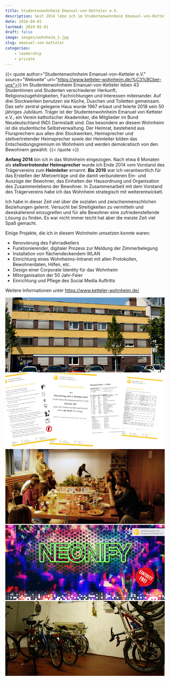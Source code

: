 ```yaml
---
title: Studentenwohnheim Emanuel-von-Ketteler e.V.
description: Seit 2014 lebe ich im Studentenwohnheim Emanuel-von-Ketteler, in dem 43 Studentinnen und Studenten verschiedener Herkunft, Religionszugehörigkeiten, Fachrichtungen und Interessen miteinander leben.
date: 2016-04-01
lastmod: 2019-05-01
draft: false
image: images/wohnheim_1.jpg
slug: emanuel-von-ketteler
categories:
    - leadership
    - private
---
```


{{< quote author="Studentenwohnheim Emanuel-von-Ketteler e.V." source="Webseite" url="https://www.ketteler-wohnheim.de/%C3%BCber-uns">}}
Im Studentenwohnheim Emanuel-von-Ketteler leben 43 Studentinnen und Studenten verschiedener Herkunft, Religionszugehörigkeiten, Fachrichtungen und Interessen miteinander. Auf drei Stockwerken benutzen sie Küche, Duschen und Toiletten gemeinsam. Das sehr zentral gelegene Haus wurde 1967 erbaut und feierte 2018 sein 50 jähriges Jubiläum. Träger ist der Studentenwohnheim Emanuel von Ketteler e.V., ein Verein katholischer Akademiker, die Mitglieder im Bund Neudeutschland (ND) Darmstadt sind. Das besondere an diesem Wohnheim ist die studentische Selbstverwaltung. Der Heimrat, bestehend aus Flursprechern aus allen drei Stockwerken, Heimsprecher und stellvertretender Heimsprecher sowie der Heimleiter bilden das Entscheidungsgremium im Wohnheim und werden demokratisch von den Bewohnern gewählt.
{{< /quote >}}

**Anfang 2014** bin ich in das Wohnheim eingezogen. Nach etwa 6 Monaten als **stellvertretender Heimsprecher** wurde ich Ende 2014 vom Vorstand des Trägervereins zum **Heimleiter** ernannt. **Bis 2019** war ich verantwortlich für das Erstellen der Mietverträge und die damit verbundenen Ein- und Auszüge der Bewohner, das Einhalten der Hausordnung und Organisation des Zusammenlebens der Bewohner. In Zusammenarbeit mit dem Vorstand des Trägervereins habe ich das Wohnheim strategisch mit weiterentwickelt.

Ich habe in dieser Zeit viel über die sozialen und zwischenmenschlichen Beziehungen gelernt. Versucht bei Streitigkeiten zu vermitteln und deeskalierend einzugreifen und für alle Bewohner eine zufriedenstellende Lösung zu finden. Es war nicht immer leicht hat aber die meiste Zeit viel Spaß gemacht.

Einige Projekte, die ich in diesem Wohnheim umsetzen konnte waren:

- Renovierung des Fahrradkellers
- Funktionierender, digitaler Prozess zur Meldung der Zimmerbelegung
- Installation von flächendeckendem WLAN
- Einrichtung eines Wohnheims-Intranet mit allen Protokollen, Bewohnerdaten, Hilfen, etc.
- Design einer Corporate Identity für das Wohnheim
- Mitorganisation der 50 Jahr-Feier
- Einrichtung und Pflege des Social Media Auftritts

Weitere Informationen unter https://www.ketteler-wohnheim.de/

![Das Wohnheimsgebäude im Herzen Darmstadts wurde 1967 erbaut und feierte 2018 sein 50 jähriges Jubiläum.](images/wohnheim_1.jpg "Das Haus wurde 1967 erbaut und feierte 2018 sein 50 jähriges Jubiläum.")
![Viel Papierkram auch für den Heimleiter: Mietverträge, Aushänge, Bewohnerlisten, etc.](images/wohnheim_2.jpg "Als Heimleiter habe ich viele Dokumente für das Wohnheim erstellt. Mietverträge, Aushänge, Bewohnerlisten, etc.")
![Das Besondere an diesem Wohnheim ist die Gemeinschaft](images/wohnheim_3.jpg "Die paritätische Besetzung von Frauen und Männern sowie Ausländern und Deutschen ist ein ganz besonderer Mix und schweißt die Bewohner zu einer starken Gemeinschaft zusammen.")
![Jedes Semester findet eine Wohnheiparty statt. War es am Anfang nur eine kleine Party hat sich diese über die Jahre sehr professionalisiert.](images/wohnheim_4.jpg "")
![Eins meiner ersten Projekte im Wohnheim: Die Renovierung des Fahrradkellers](images/wohnheim_5.jpg)